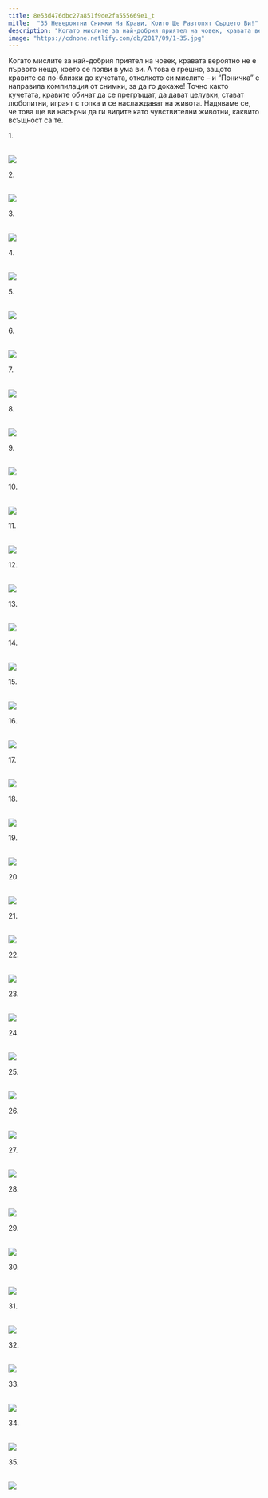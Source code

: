 ```yaml
---
title: 8e53d476dbc27a851f9de2fa555669e1_t
mitle:  "35 Невероятни Снимки На Крави, Които Ще Разтопят Сърцето Ви!"
description: "Когато мислите за най-добрия приятел на човек, кравата вероятно не е първото нещо, което се появи в ума ви. А това е грешно, защото кравите са по-близки до кучетата, от"
image: "https://cdnone.netlify.com/db/2017/09/1-35.jpg"
---
```


 <p>Когато мислите за най-добрия приятел на човек, кравата вероятно не е първото нещо, което се появи в ума ви. А това е грешно, защото кравите са по-близки до кучетата, отколкото си мислите – и “Поничка” е направила компилация от снимки, за да го докаже! Точно както кучетата, кравите обичат да се прегръщат, да дават целувки, стават любопитни, играят с топка и се наслаждават на живота. Надяваме се, че това ще ви насърчи да ги видите като чувствителни животни, каквито всъщност са те.</p>      <p>1.</p> <p> <br/><img src="https://cdnone.netlify.com/db/2017/09/1-35.jpg"/><br/></p> <p>2.</p>      <p> <br/><img src="https://cdnone.netlify.com/db/2017/09/2-34.jpg"/><br/></p> <p>3.</p> <p> <br/><img src="https://cdnone.netlify.com/db/2017/09/3-31.jpg"/><br/></p> <p>4.</p>      <p> <br/><img src="https://cdnone.netlify.com/db/2017/09/4-33.jpg"/><br/></p> <p>5.</p> <p> <br/><img src="https://cdnone.netlify.com/db/2017/09/5-31.jpg"/><br/></p> <p>6.</p> <p> <br/><img src="https://cdnone.netlify.com/db/2017/09/6-31.jpg"/><br/></p> <p>7.</p>      <p> <br/><img src="https://cdnone.netlify.com/db/2017/09/7-3.gif"/></p> <p>8.</p> <p> <br/><img src="https://cdnone.netlify.com/db/2017/09/9-33.jpg"/><br/></p> <p>9.</p>      <p> <br/><img src="https://cdnone.netlify.com/db/2017/09/10-1.gif"/></p> <p>10.</p> <p> <br/><img src="https://cdnone.netlify.com/db/2017/09/12-2.gif"/></p> <p>11.</p> <p> <br/><img src="https://cdnone.netlify.com/db/2017/09/13-28.jpg"/><br/></p> <p>12.</p> <p> <br/><img src="https://cdnone.netlify.com/db/2017/09/14-28.jpg"/><br/></p> <p>13.</p> <p> <br/><img src="https://cdnone.netlify.com/db/2017/09/15-26.jpg"/><br/></p> <p>14.</p> <p> <br/><img src="https://cdnone.netlify.com/db/2017/09/17-1.gif"/></p> <p>15.</p> <p> <br/><img src="https://cdnone.netlify.com/db/2017/09/18-3.gif"/></p> <p>16.</p> <p> <br/><img src="https://cdnone.netlify.com/db/2017/09/19-16.jpg"/><br/></p> <p>17.</p> <p> <br/><img src="https://cdnone.netlify.com/db/2017/09/20-16.jpg"/><br/></p> <p>18.</p> <p> <br/><img src="https://cdnone.netlify.com/db/2017/09/21-15.jpg"/><br/></p> <p>19.</p> <p> <br/><img src="https://cdnone.netlify.com/db/2017/09/22-13.jpg"/><br/></p> <p>20.</p> <p> <br/><img src="https://cdnone.netlify.com/db/2017/09/23-1.gif"/></p> <p>21.</p> <p> <br/><img src="https://cdnone.netlify.com/db/2017/09/24.gif"/></p> <p>22.</p> <p> <br/><img src="https://cdnone.netlify.com/db/2017/09/25-10.jpg"/><br/></p> <p>23.</p> <p> <br/><img src="https://cdnone.netlify.com/db/2017/09/26.gif"/></p> <p>24.</p> <p> <br/><img src="https://cdnone.netlify.com/db/2017/09/27-10.jpg"/><br/></p> <p>25.</p> <p> <br/><img src="https://cdnone.netlify.com/db/2017/09/28-10.jpg"/><br/></p> <p>26.</p> <p> <br/><img src="https://cdnone.netlify.com/db/2017/09/30-7.jpg"/><br/></p> <p>27.</p> <p> <br/><img src="https://cdnone.netlify.com/db/2017/09/31.gif"/></p> <p>28.</p> <p> <br/><img src="https://cdnone.netlify.com/db/2017/09/32.gif"/></p> <p>29.</p> <p> <br/><img src="https://cdnone.netlify.com/db/2017/09/34-2.jpg"/><br/></p> <p>30.</p> <p> <br/><img src="https://cdnone.netlify.com/db/2017/09/35-2.jpg"/><br/></p> <p>31.</p> <p> <br/><img src="https://cdnone.netlify.com/db/2017/09/36-1.jpg"/><br/></p> <p>32.</p> <p> <br/><img src="https://cdnone.netlify.com/db/2017/09/37-1.jpg"/><br/></p> <p>33.</p> <p> <br/><img src="https://cdnone.netlify.com/db/2017/09/38-1.jpg"/><br/></p> <p>34.</p> <p> <br/><img src="https://cdnone.netlify.com/db/2017/09/39.gif"/></p> <p>35.</p> <p> <br/><img src="https://cdnone.netlify.com/db/2017/09/40.jpg"/><br/></p>       